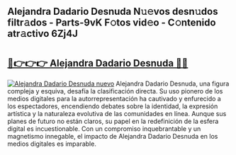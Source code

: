 ## Alejandra Dadario Desnuda N𝚞𝚎vos desn𝚞dos filtr𝚊dos - Parts-9vK F𝚘tos vid𝚎o - C𝚘ntenido atr𝚊ctivo 6Zj4J

# <h2><a href="http://mbbudg.tromn.icu/?c=Alejandra+Dadario+Desnuda">🔗👉👉👉 Alejandra Dadario Desnuda 🔗🔗</a></h2>

[![Alejandra Dadario Desnuda nuevo](https://i.imgur.com/pEAQMta.gif)](http://mbbudg.tromn.icu/?c=Alejandra+Dadario+Desnuda)
Alejandra Dadario Desnuda, una figura compleja y esquiva, desafía la clasificación directa. Su uso pionero de los medios digitales para la autorrepresentación ha cautivado y enfurecido a los espectadores, encendiendo debates sobre la identidad, la expresión artística y la naturaleza evolutiva de las comunidades en línea. Aunque sus planes de futuro no están claros, su papel en la redefinición de la esfera digital es incuestionable. Con un compromiso inquebrantable y un magnetismo innegable, el impacto de Alejandra Dadario Desnuda en los medios digitales es imparable.
